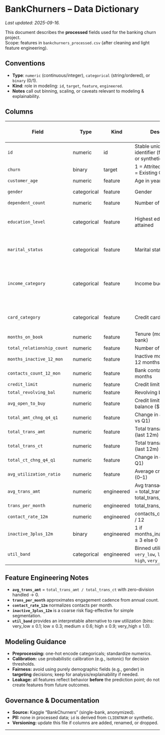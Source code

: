 # BankChurners – Data Dictionary
_Last updated: 2025-09-16._

This document describes the **processed** fields used for the banking churn project.  
Scope: features in `bankchurners_processed.csv` (after cleaning and light feature engineering).

## Conventions
- **Type**: `numeric` (continuous/integer), `categorical` (string/ordered), or `binary` (0/1).
- **Kind**: role in modeling: `id`, `target`, `feature`, `engineered`.
- **Notes** call out binning, scaling, or caveats relevant to modeling & explainability.

## Columns

| Field | Type | Kind | Description | Example / Valid Values | Notes |
|---|---|---|---|---|---|
| `id` | numeric | id | Stable unique customer identifier (from `CLIENTNUM` or synthetic) | 15580276 | Not used as a model feature. |
| `churn` | binary | target | 1 = Attrited Customer, 0 = Existing Customer | 0/1 | Derived from `Attrition_Flag`. |
| `customer_age` | numeric | feature | Age in years | 45 | Consider scaling. |
| `gender` | categorical | feature | Gender | `M`, `F` | Use with care in targeting (fairness). |
| `dependent_count` | numeric | feature | Number of dependents | 2 | Often right-skewed. |
| `education_level` | categorical | feature | Highest education attained | `Graduate`, `High School`, `Doctorate`, `Unknown` | One-hot encode. |
| `marital_status` | categorical | feature | Marital status | `Married`, `Single`, `Divorced`, `Unknown` | One-hot encode. |
| `income_category` | categorical | feature | Income bucket | `<$40K`, `$40K–$60K`, `$60K–$80K`, `$80K–$120K`, `$120K+`, `Unknown` | Ordered buckets; treat as categorical unless explicitly ordinal-encoded. |
| `card_category` | categorical | feature | Credit card tier | `Blue`, `Silver`, `Gold`, `Platinum` | Often interacts with usage features. |
| `months_on_book` | numeric | feature | Tenure (months with bank) | 36 | Tenure proxy. |
| `total_relationship_count` | numeric | feature | Number of products held | 3 | Higher = deeper relationship. |
| `months_inactive_12_mon` | numeric | feature | Inactive months in last 12 months | 2 | Strong churn signal. |
| `contacts_count_12_mon` | numeric | feature | Bank contacts in last 12 months | 1 | Combine with usage for context. |
| `credit_limit` | numeric | feature | Credit limit ($) | 10,000 | Scale; watch outliers. |
| `total_revolving_bal` | numeric | feature | Revolving balance ($) | 1,250 | |
| `avg_open_to_buy` | numeric | feature | Credit limit − revolving balance ($) | 8,750 | Linear combo of two inputs. |
| `total_amt_chng_q4_q1` | numeric | feature | Change in **amount** (Q4 vs Q1) | 1.23 | Ratio > 1 implies growth. |
| `total_trans_amt` | numeric | feature | Total transaction amount (last 12m) | 5,400 | |
| `total_trans_ct` | numeric | feature | Total transaction count (last 12m) | 80 | Often predictive with inactivity. |
| `total_ct_chng_q4_q1` | numeric | feature | Change in **count** (Q4 vs Q1) | 0.85 | Ratio < 1 implies decline. |
| `avg_utilization_ratio` | numeric | feature | Average credit utilization (0–1) | 0.29 | Consider bin & scale. |
| `avg_trans_amt` | numeric | engineered | Avg transaction amount = total_trans_amt / total_trans_ct | 67.5 | Guarded for divide-by-zero. |
| `trans_per_month` | numeric | engineered | total_trans_ct / 12 | 6.7 | Smoothed activity rate. |
| `contact_rate_12m` | numeric | engineered | contacts_count_12_mon / 12 | 0.17 | |
| `inactive_3plus_12m` | binary | engineered | 1 if months_inactive_12_mon ≥ 3 else 0 | 0/1 | Useful simple flag for rules. |
| `util_band` | categorical | engineered | Binned utilization: `very_low`, `low`, `medium`, `high`, `very_high` | `medium` | Bins: (−0.001,0.1,0.3,0.6,0.9,1.0]. |

## Feature Engineering Notes
- **`avg_trans_amt`** = `total_trans_amt / total_trans_ct` with zero-division handled → 0.  
- **`trans_per_month`** approximates engagement cadence from annual count.  
- **`contact_rate_12m`** normalizes contacts per month.  
- **`inactive_3plus_12m`** is a coarse risk flag-effective for simple segmentation.  
- **`util_band`** provides an interpretable alternative to raw utilization (bins: very_low ≤ 0.1; low ≤ 0.3; medium ≤ 0.6; high ≤ 0.9; very_high ≤ 1.0).

## Modeling Guidance
- **Preprocessing:** one-hot encode categoricals; standardize numerics.  
- **Calibration:** use probabilistic calibration (e.g., isotonic) for decision thresholds.  
- **Fairness:** avoid using purely demographic fields (e.g., gender) in **targeting** decisions; keep for analysis/explainability if needed.  
- **Leakage:** all features reflect behavior **before** the prediction point; do not create features from future outcomes.

## Governance & Documentation
- **Source:** Kaggle “BankChurners” (single-bank, anonymized).  
- **PII:** none in processed data; `id` is derived from `CLIENTNUM` or synthetic.  
- **Versioning:** update this file if columns are added, renamed, or dropped.

---

